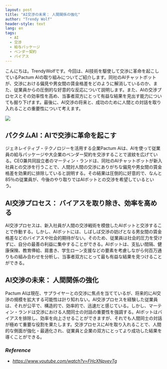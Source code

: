 ```yaml
---
layout: post
title: "AI交渉の未来： 人間関係の強化"
author: "Trendy Wolf"
header-style: text
lang: en
tags:
  - AI
  - 交渉
  - 給与パッケージ
  - ベンダー契約
  - バイアス
---
```


こんにちは。TrendyWolfです。今回は、AI技術を駆使して交渉に革命を起こしているPactum AIの取り組みについてご紹介します。同社のAIチャットボットが、交渉における偏見や男女間の賃金格差をどのように解消しているのか、また、従業員からの圧倒的な好意的な反応について説明します。また、AIの交渉プロセスとその効率性を高め、当事者双方にとって有益な結果を見出す能力についても掘り下げます。最後に、AI交渉の将来と、成功のために人間との対話を取り入れることの重要性について考えます。

<img
    src="https://i.ytimg.com/vi/FHcXNpvevTg/hqdefault.jpg"
/>


## パクタムAI：AIで交渉に革命を起こす
ジェネレイティブ・テクノロジーを活用する企業Pactum AIは、AIを使って従業員の給与パッケージや大企業のベンダー契約を交渉することで波紋を広げている。CEO兼共同設立者のマーティン・ランドは、同社のAIチャットボットが新入社員との交渉を行うことで、人間対人間の交渉にありがちな偏見や男女間の賃金格差を効果的に排除していると説明する。その結果は圧倒的に好意的で、なんと85％の従業員が、今後のやり取りではAIボットとの交渉を希望しているという。

## AI交渉プロセス： バイアスを取り除き、効率を高める
AI交渉プロセスは、新入社員が人間の交渉戦術を模倣したAIボットと交渉することで作動する。しかし、AIボットには、しばしば交渉の妨げとなる男女間の賃金格差などのバイアスや社会的期待がない。そのため、従業員は社会的圧力を受けずに、自分の最善の利益に集中することができる。AIボットは、支払い間隔、健康保険、教育俸給、肩書き、学生ローン支援などの要素を考慮しながら何百万通りもの組み合わせを分析し、当事者双方にとって最も有益な結果を見つけることができる。

## AI交渉の未来： 人間関係の強化
Pactum AIは現在、サプライヤーとの交渉に焦点を当てているが、将来的にAI交渉の規模を拡大する可能性は計り知れない。AI交渉プロセスを経験した従業員は、それが公平で、構造的で、効率的で、迅速だと感じている。しかし、マーティン・ランドは交渉における人間同士の対話の重要性を強調する。AIボットはバイアスを排除し、効率を向上させることができますが、それでも人間同士の対話が極めて重要な役割を果たします。交渉プロセスにAIを取り入れることで、人間的な側面が強化・最適化され、従業員と企業の双方にとってより成功した結果を導くことができる。


### _Reference_
- _https://www.youtube.com/watch?v=FHcXNpvevTg_

